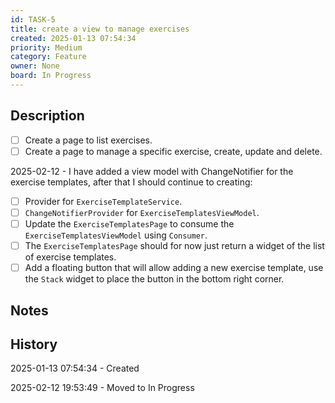 ```yaml
---
id: TASK-5
title: create a view to manage exercises
created: 2025-01-13 07:54:34
priority: Medium
category: Feature
owner: None
board: In Progress
---
```


## Description
- [ ] Create a page to list exercises.
- [ ] Create a page to manage a specific exercise, create, update and delete.

2025-02-12 - I have added a view model with ChangeNotifier for the exercise templates, after that I should continue to creating:
- [ ] Provider for `ExerciseTemplateService`.
- [ ] `ChangeNotifierProvider` for `ExerciseTemplatesViewModel`.
- [ ] Update the `ExerciseTemplatesPage` to consume the `ExerciseTemplatesViewModel` using `Consumer`.
- [ ] The `ExerciseTemplatesPage` should for now just return a widget of the list of exercise templates.
- [ ] Add a floating button that will allow adding a new exercise template, use the `Stack` widget to place the button in the bottom right corner.

## Notes


## History
2025-01-13 07:54:34 - Created

2025-02-12 19:53:49 - Moved to In Progress

